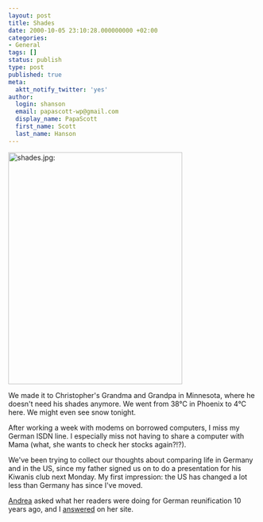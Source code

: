 ```yaml
---
layout: post
title: Shades
date: 2000-10-05 23:10:28.000000000 +02:00
categories:
- General
tags: []
status: publish
type: post
published: true
meta:
  aktt_notify_twitter: 'yes'
author:
  login: shanson
  email: papascott-wp@gmail.com
  display_name: PapaScott
  first_name: Scott
  last_name: Hanson
---
```

<p><img src="http://www.papascott.de/wordpress/wp-content/uploads/2000/10/shades.jpg" height="467" width="350" border="0" alt="shades.jpg: " /></p>
<p>We made it to Christopher's Grandma and Grandpa in Minnesota, where he doesn't need his shades anymore. We went from 38&deg;C in Phoenix to 4&deg;C here. We might even see snow tonight.</p>
<p>After working a week with modems on borrowed computers, I miss my German ISDN line. I especially miss not having to share a computer with Mama (what, she wants to check her stocks again?!?).</p>
<p>We've been trying to collect our thoughts about comparing life in Germany and in the US, since my father signed us on to do a presentation for his Kiwanis club next Monday. My first impression: the US has changed a lot less than Germany has since I've moved.</p>
<p><a href="http://andrea.editthispage.com">Andrea</a> asked what her readers were doing for German reunification 10 years ago, and I <a href="http://andrea.editthispage.com/discuss/msgReader$1281">answered</a> on her site.</p>
